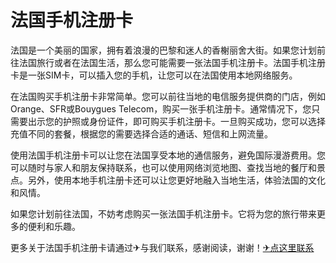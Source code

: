 # 法国手机注册卡

法国是一个美丽的国家，拥有着浪漫的巴黎和迷人的香榭丽舍大街。如果您计划前往法国旅行或者在法国生活，那么您可能需要一张法国手机注册卡。法国手机注册卡是一张SIM卡，可以插入您的手机，让您可以在法国使用本地网络服务。

在法国购买手机注册卡非常简单。您可以前往当地的电信服务提供商的门店，例如Orange、SFR或Bouygues Telecom，购买一张手机注册卡。通常情况下，您只需要出示您的护照或身份证件，即可购买手机注册卡。一旦购买成功，您可以选择充值不同的套餐，根据您的需要选择合适的通话、短信和上网流量。

使用法国手机注册卡可以让您在法国享受本地的通信服务，避免国际漫游费用。您可以随时与家人和朋友保持联系，也可以使用网络浏览地图、查找当地的餐厅和景点。另外，使用本地手机注册卡还可以让您更好地融入当地生活，体验法国的文化和风情。

如果您计划前往法国，不妨考虑购买一张法国手机注册卡。它将为您的旅行带来更多的便利和乐趣。

更多关于法国手机注册卡请通过✈与我们联系，感谢阅读，谢谢！[✈点这里联系](https://acc.k02.cc)